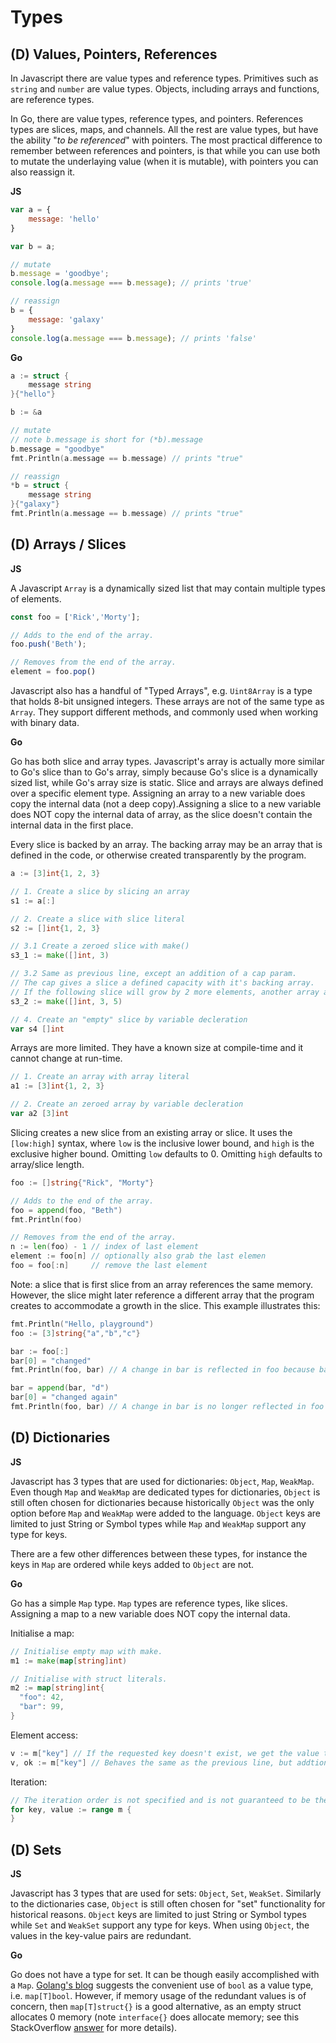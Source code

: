 # Types
## (D) Values, Pointers, References

In Javascript there are value types and reference types. Primitives such as `string` and `number` are value types. Objects, including arrays and functions, are reference types.

In Go, there are value types, reference types, and pointers. References types are slices, maps, and channels. All the rest are value types, but have the ability "*to be referenced*" with pointers.
The most practical difference to remember between references and pointers, is that while you can use both to mutate the underlaying value (when it is mutable), with pointers you can also reassign it.

**JS**
```Javascript
var a = {
    message: 'hello'
}

var b = a;

// mutate
b.message = 'goodbye';
console.log(a.message === b.message); // prints 'true'

// reassign
b = {
    message: 'galaxy'
}
console.log(a.message === b.message); // prints 'false'
```

**Go**
```Go
a := struct {
	message string
}{"hello"}

b := &a

// mutate
// note b.message is short for (*b).message
b.message = "goodbye"
fmt.Println(a.message == b.message) // prints "true"

// reassign
*b = struct {
	message string
}{"galaxy"}
fmt.Println(a.message == b.message) // prints "true"
```

## (D) Arrays / Slices
**JS**

A Javascript `Array` is a dynamically sized list that may contain multiple types of elements.
```Javascript
const foo = ['Rick','Morty'];

// Adds to the end of the array.
foo.push('Beth');

// Removes from the end of the array.
element = foo.pop()
```

Javascript also has a handful of "Typed Arrays", e.g. `Uint8Array` is a type that holds 8-bit unsigned integers. These arrays are not of the same type as `Array`. They support different methods, and commonly used when working with binary data.

**Go**

Go has both slice and array types. Javascript's array is actually more similar to Go's slice than to Go's array, simply because Go's slice is a dynamically sized list, while Go's array size is static. Slice and arrays are always defined over a specific element type. Assigning an array to a new variable does copy the internal data (not a deep copy).Assigning a slice to a new variable does NOT copy the internal data of array, as the slice doesn't contain the internal data in the first place.

Every slice is backed by an array. The backing array may be an array that is defined in the code, or otherwise created transparently by the program.
```Go
a := [3]int{1, 2, 3}

// 1. Create a slice by slicing an array
s1 := a[:]

// 2. Create a slice with slice literal
s2 := []int{1, 2, 3}

// 3.1 Create a zeroed slice with make()
s3_1 := make([]int, 3)

// 3.2 Same as previous line, except an addition of a cap param.
// The cap gives a slice a defined capacity with it's backing array.
// If the following slice will grow by 2 more elements, another array allocation will NOT be performed.
s3_2 := make([]int, 3, 5)

// 4. Create an "empty" slice by variable decleration
var s4 []int
```

Arrays are more limited. They have a known size at compile-time and it cannot change at run-time.
```Go
// 1. Create an array with array literal
a1 := [3]int{1, 2, 3}

// 2. Create an zeroed array by variable decleration
var a2 [3]int
```

Slicing creates a new slice from an existing array or slice. It uses the `[low:high]` syntax, where `low` is the inclusive lower bound, and `high` is the exclusive higher bound. Omitting `low` defaults to 0. Omitting `high` defaults to array/slice length.
```Go
foo := []string{"Rick", "Morty"}

// Adds to the end of the array.
foo = append(foo, "Beth")
fmt.Println(foo)

// Removes from the end of the array.
n := len(foo) - 1 // index of last element
element := foo[n] // optionally also grab the last elemen
foo = foo[:n]     // remove the last element
```
   
Note: a slice that is first slice from an array references the same memory. However, the slice might later reference a different array that the program creates to accommodate a growth in the slice. This example illustrates this:
```Go
fmt.Println("Hello, playground")
foo := [3]string{"a","b","c"}

bar := foo[:]
bar[0] = "changed"	
fmt.Println(foo, bar) // A change in bar is reflected in foo because bar is backed by foo

bar = append(bar, "d")
bar[0] = "changed again"	
fmt.Println(foo, bar) // A change in bar is no longer reflected in foo because the `append` caused bar to backed by a different array
```

## (D) Dictionaries
**JS**

Javascript has 3 types that are used for dictionaries: `Object`, `Map`, `WeakMap`. Even though `Map` and `WeakMap` are dedicated types for dictionaries, `Object` is still often chosen for dictionaries because historically `Object` was the only option before `Map` and `WeakMap` were added to the language. `Object` keys are limited to just String or Symbol types while `Map` and `WeakMap` support any type for keys. 

There are a few other differences between these types, for instance the keys in `Map` are ordered while keys added to `Object` are not.

**Go**

Go has a simple `Map` type. `Map` types are reference types, like slices. Assigning a map to a new variable does NOT copy the internal data.

Initialise a map:
```Go
// Initialise empty map with make.
m1 := make(map[string]int)

// Initialise with struct literals.
m2 := map[string]int{
  "foo": 42,
  "bar": 99,
}
```

Element access:
```Go
v := m["key"] // If the requested key doesn't exist, we get the value type's zero value.
v, ok := m["key"] // Behaves the same as the previous line, but addtionaly the ok bool value can be used to test existence.
```

Iteration:
```Go
// The iteration order is not specified and is not guaranteed to be the same from one iteration to the next.
for key, value := range m {
}
```

## (D) Sets
**JS**

Javascript has 3 types that are used for sets: `Object`, `Set`, `WeakSet`. Similarly to the dictionaries case, `Object` is still often chosen for "set" functionality for historical reasons. `Object` keys are limited to just String or Symbol types while `Set` and `WeakSet` support any type for keys. When using `Object`, the values in the key-value pairs are redundant.

**Go**

Go does not have a type for set. It can be though easily accomplished with a `Map`. [Golang's blog](https://blog.golang.org/go-maps-in-action) suggests the convenient use of `bool` as a value type, i.e. `map[T]bool`. However, if memory usage of the redundant values is of concern, then `map[T]struct{}` is a good alternative, as an empty struct allocates 0 memory (note `interface{}` does allocate memory; see this StackOverflow [answer](https://stackoverflow.com/a/22770744) for more details).
